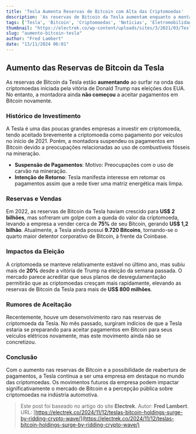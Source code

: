 ```yaml
---
title: 'Tesla Aumenta Reservas de Bitcoin com Alta das Criptomoedas'
description: 'As reservas de Bitcoin da Tesla aumentam enquanto a montadora espera por energia limpa.'
tags: ['Tesla', 'Bitcoin', 'Criptomoedas', 'Notícias', 'Eletromobilidade']
thumbnail: "https://electrek.co/wp-content/uploads/sites/3/2021/03/Tesla-bitcoin.jpeg?quality=82&strip=all&w=1600"
slug: "aumento-bitcoin-tesla"
author: "Fred Lambert"
date: "13/11/2024 06:01"
---
```


## Aumento das Reservas de Bitcoin da Tesla

As reservas de Bitcoin da Tesla estão **aumentando** ao surfar na onda das criptomoedas iniciada pela vitória de Donald Trump nas eleições dos EUA. No entanto, a montadora ainda **não começou** a aceitar pagamentos em Bitcoin novamente.

### Histórico de Investimento

A Tesla é uma das poucas grandes empresas a investir em criptomoeda, tendo aceitado brevemente a criptomoeda como pagamento por veículos no início de 2021. Porém, a montadora suspendeu os pagamentos em Bitcoin devido a preocupações relacionadas ao uso de combustíveis fósseis na mineração.

- **Suspensão de Pagamentos**: Motivo: Preocupações com o uso de carvão na mineração.
- **Intenção de Retorno**: Tesla manifesta interesse em retomar os pagamentos assim que a rede tiver uma matriz energética mais limpa.

### Reservas e Vendas

Em 2022, as reservas de Bitcoin da Tesla haviam crescido para **US$ 2 bilhões**, mas sofreram um golpe com a queda do valor da criptomoeda, levando a empresa a vender cerca de **75%** de seu Bitcoin, gerando **US$ 1,2 bilhão**. Atualmente, a Tesla ainda possui **9.720 Bitcoins**, tornando-se o quarto maior detentor corporativo de Bitcoin, à frente da Coinbase.

### Impactos da Eleição

A criptomoeda se manteve relativamente estável no último ano, mas subiu mais de **20%** desde a vitória de Trump na eleição da semana passada. O mercado parece acreditar que seus planos de desregulamentação permitirão que as criptomoedas cresçam mais rapidamente, elevando as reservas de Bitcoin da Tesla para mais de **US$ 800 milhões**.

### Rumores de Aceitação

Recentemente, houve um desenvolvimento raro nas reservas de criptomoeda da Tesla. No mês passado, surgiram indícios de que a Tesla estaria se preparando para aceitar pagamentos em Bitcoin para seus veículos elétricos novamente, mas este movimento ainda não se concretizou.

### Conclusão

Com o aumento nas reservas de Bitcoin e a possibilidade de reabertura de pagamentos, a Tesla continua a ser uma empresa em destaque no mundo das criptomoedas. Os movimentos futuros da empresa podem impactar significativamente o mercado de Bitcoin e a percepção pública sobre criptomoedas na indústria automotiva.

> Este post foi baseado no artigo do site **Electrek**.
> Autor: **Fred Lambert**. 
> URL: [https://electrek.co/2024/11/12/teslas-bitcoin-holdings-surge-by-ridding-crypto-wave/](https://electrek.co/2024/11/12/teslas-bitcoin-holdings-surge-by-ridding-crypto-wave/)